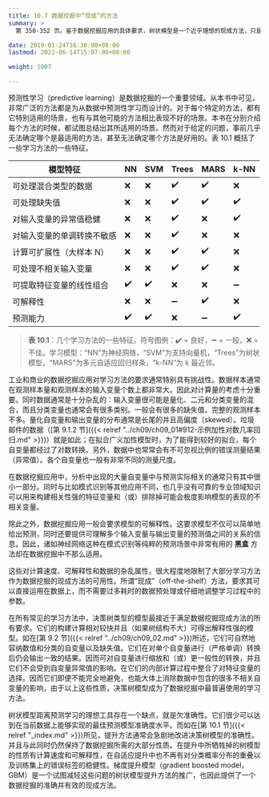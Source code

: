 ```yaml
---
title: 10.7 数据挖掘中“现成”的方法
summary: >
  第 350-352 页。鉴于数据挖掘应用的具体要求，树状模型是一个近乎理想的现成方法，只是其准确性欠佳。提升方法可大幅度地改善树状模型的准确性，但也会牺牲一些其他性质。

date: 2019-01-24T16:30:00+08:00
lastmod: 2022-06-14T15:07:00+08:00

weight: 1007

---
```


预测性学习（predictive learning）是数据挖掘的一个重要领域。从本书中可见，非常广泛的方法都是为从数据中预测性学习而设计的。对于每个特定的方法，都有它特别适用的场景，也有与其他可能的方法相比表现不好的场景。本书在分别介绍每个方法的时候，都试图总结出其所适用的场景。然而对于给定的问题，事前几乎无法确定哪个是最适用的方法，甚至无法确定哪个方法是好用的。表 10.1 概括了一些学习方法的一些特征。

| 模型特征        | NN | SVM | Trees | MARS | k-NN |
|----------------|----|-----|-------|------|------|
| 可处理混合类型的数据 | :x: | :x: | :heavy_check_mark: |  :heavy_check_mark: |  :x: | 
| 可处理缺失值 | :x: | :x: | :heavy_check_mark: |  :heavy_check_mark: |  :heavy_check_mark: | 
| 对输入变量的异常值稳健 | :x: | :x: | :heavy_check_mark: |  :x: |  :heavy_check_mark: | 
| 对输入变量的单调转换不敏感 | :x: | :x: | :heavy_check_mark: |  :x: |  :x: | 
| 计算可扩展性（大样本 N） | :x: | :x: | :heavy_check_mark: |  :heavy_check_mark: |  :x: | 
| 可处理不相关输入变量 | :x: | :x: | :heavy_check_mark: |  :heavy_check_mark: |  :x: | 
| 可提取特征变量的线性组合 | :heavy_check_mark: |  :heavy_check_mark: |:x: | :x: | :heavy_minus_sign: | 
| 可解释性 | :x: | :x: | :heavy_minus_sign: | :heavy_check_mark: | :x: | 
| 预测能力 | :heavy_check_mark: |  :heavy_check_mark: |:x: | :heavy_minus_sign: | :heavy_check_mark: |  

> **表 10.1**：几个学习方法的一些特征。符号图例：:heavy_check_mark: = 良好，:heavy_minus_sign: = 一般，:x: = 不佳。学习模型：“NN”为神经网络，“SVM”为支持向量机，“Trees”为树状模型，“MARS”为多元自适应回归样条，“k-NN”为 k 最近邻。

工业和商业的数据挖掘应用对学习方法的要求通常特别具有挑战性。数据样本通常在观测样本量和观测样本的输入变量个数上都非常大。因此对计算量的考虑十分重要。同时数据通常是十分杂乱的：输入变量很可能是量化、二元和分类变量的混合，而且分类变量也通常会有很多类别。一般会有很多的缺失值，完整的观测样本不多。量化自变量和输出变量的分布通常是长尾的并且高偏度（skewed）。垃圾邮件的数据（[第 9.1.2 节]({{< relref "../ch09/ch09_01#912-示例加性对数几率回归.md" >}})）就是如此；在拟合广义加性模型时，为了能得到较好的拟合，每个自变量都经过了对数转换。另外，数据中也常常会有不可忽视比例的错误测量结果（异常值）。各个自变量也一般有非常不同的测量尺度。

在数据挖掘应用中，分析中出现的大量自变量中与预测实际相关的通常只有其中很小一部分。同时与比如模式识别等其他应用不同，也几乎没有可靠的专业领域知识可以用来构建相关性强的特征变量和（或）排除掉可能会极度影响模型的表现的不相关变量。

除此之外，数据挖掘应用一般会要求模型的可解释性。这要求模型不仅可以简单地给出预测，同时还要提供可理解多个输入变量与输出变量的预测值之间的关系的信息。因此，诸如神经网络这种在模式识别等纯粹的预测场景中非常有用的 **黑盒** 方法却在数据挖掘中不那么适用。

这些对计算速度、可解释性和数据的杂乱属性，很大程度地限制了大部分学习方法作为数据挖掘的现成方法的可用性。所谓“现成”（off-the-shelf）方法，要求其可以直接运用在数据上，而不需要过多耗时的数据预处理或仔细地调整学习过程中的参数。

在所有常见的学习方法中，决策树类型的模型最接近于满足数据挖掘现成方法的所有要求。它们的构建计算相对较快并且（如果树结构不大）可得出解释性强的模型。如在[第 9.2 节]({{< relref "../ch09/ch09_02.md" >}})所述，它们可自然地容纳数值和分类的自变量以及缺失值。它们在对单个自变量进行（严格单调）转换后仍会输出一致的结果。因而可对自变量进行缩放和（或）更一般性的转换，并且它们不会受到自变量异常值的影响。在它们的内部计算过程中整合了对特征变量的选择。因而它们即便不能完全地避免，也能大体上消除数据中包含的很多不相关自变量的影响，由于以上这些性质，决策树模型成为了数据挖掘中最普遍使用的学习方法。

树状模型距离预测学习的理想工具存在一个缺点，就是欠准确性。它们很少可以达到在当前数据上能够实现的最佳预测模型准确度水平。而如在[第 10.1 节]({{< relref "_index.md" >}})所见，提升方法通常会急剧地改进决策树模型的准确性。并且与此同时仍然保持了数据挖掘所需的大部分性质。在提升中所牺牲掉的树模型的性质有计算速度和可解释性，在自适应提升中也不再有对分类概率分布的重叠以及训练集上的错误标签的稳健性。梯度提升模型（gradient boosted model，GBM）是一个试图减轻这些问题的树状模型提升方法的推广，也因此提供了一个数据挖掘的准确并有效的现成方法。